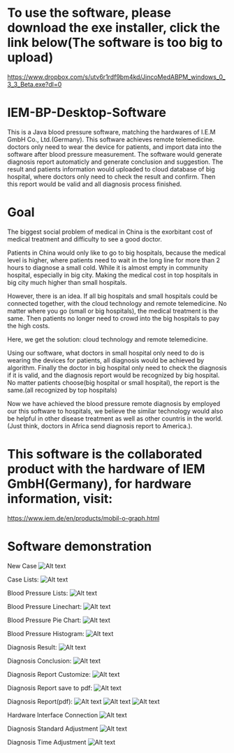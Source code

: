 # To use the software, please download the exe installer, click the link below(The software is too big to upload)
https://www.dropbox.com/s/utv6r1rdf9bm4kd/JincoMedABPM_windows_0_3_3_Beta.exe?dl=0

# IEM-BP-Desktop-Software
This is a Java blood pressure software, matching the hardwares of I.E.M GmbH Co., Ltd.(Germany). 
This software achieves remote telemedicine. doctors only need to wear the device for patients, and import data into the software after blood pressure measurement. The software would generate diagnosis report automaticly and generate conclusion and suggestion. The result and patients information would uploaded to cloud database of big hospital, where doctors only need to check the result and confirm. Then this report would be valid and all diagnosis process finished.


# Goal
The biggest social problem of medical in China is the exorbitant cost of medical treatment and difficulty to see a good doctor. 

Patients in China would only like to go to big hospitals, because the medical level is higher, where patients need to wait in the long line for more than 2 hours to diagnose a small cold. While it is almost empty in community hospital, especially in big city. Making the medical cost in top hospitals in big city much higher than small hospitals.

However, there is an idea. If all big hospitals and small hospitals could be connected together, with the cloud technology and remote telemedicine. No matter where you go (small or big hospitals), the medical treatment is the same. Then patients no longer need to crowd into the big hospitals to pay the high costs. 

Here, we get the solution: cloud technology and remote telemedicine.

Using our software, what doctors in small hospital only need to do is wearing the devices for patients, all diagnosis would be achieved by algorithm. Finally the doctor in big hospital only need to check the diagnosis if it is valid, and the diagnosis report would be recognized by big hospital. No matter patients choose(big hospital or small hospital), the report is the same.(all recognized by top hospitals)

Now we have achieved the blood pressure remote diagnosis by employed our this software to hospitals, we believe the similar technology would also be helpful in other disease treatment as well as other countris in the world.(Just think, doctors in Africa send diagnosis report to America.).

# This software is the collaborated product with the hardware of IEM GmbH(Germany), for hardware information, visit:
https://www.iem.de/en/products/mobil-o-graph.html

# Software demonstration
New Case
![Alt text](https://github.com/jinco-tech-team/IEM-BP-Desktop-Software/raw/master/pics/newcase.png)

Case Lists:
![Alt text](https://github.com/jinco-tech-team/IEM-BP-Desktop-Software/raw/master/pics/caselist.png)

Blood Pressure Lists:
![Alt text](https://github.com/jinco-tech-team/IEM-BP-Desktop-Software/raw/master/pics/bloodpressurelist.png)

Blood Pressure Linechart:
![Alt text](https://github.com/jinco-tech-team/IEM-BP-Desktop-Software/raw/master/pics/linechart.png)

Blood Pressure Pie Chart:
![Alt text](https://github.com/jinco-tech-team/IEM-BP-Desktop-Software/raw/master/pics/piechart.png)

Blood Pressure Histogram:
![Alt text](https://github.com/jinco-tech-team/IEM-BP-Desktop-Software/raw/master/pics/Histogram.png)

Diagnosis Result:
![Alt text](https://github.com/jinco-tech-team/IEM-BP-Desktop-Software/raw/master/pics/result.png)

Diagnosis Conclusion:
![Alt text](https://github.com/jinco-tech-team/IEM-BP-Desktop-Software/raw/master/pics/conclusion.png)

Diagnosis Report Customize:
![Alt text](https://github.com/jinco-tech-team/IEM-BP-Desktop-Software/raw/master/pics/customizeprint.png)

Diagnosis Report save to pdf:
![Alt text](https://github.com/jinco-tech-team/IEM-BP-Desktop-Software/raw/master/pics/customizeprintsavetopdf.png)

Diagnosis Report(pdf):
![Alt text](https://github.com/jinco-tech-team/IEM-BP-Desktop-Software/raw/master/pics/report1.png)
![Alt text](https://github.com/jinco-tech-team/IEM-BP-Desktop-Software/raw/master/pics/report2.png)
![Alt text](https://github.com/jinco-tech-team/IEM-BP-Desktop-Software/raw/master/pics/report3.png)

Hardware Interface Connection
![Alt text](https://github.com/jinco-tech-team/IEM-BP-Desktop-Software/raw/master/pics/interfaceconnection.png)

Diagnosis Standard Adjustment
![Alt text](https://github.com/jinco-tech-team/IEM-BP-Desktop-Software/raw/master/pics/pressurestandardadjustment.png)

Diagnosis Time Adjustment
![Alt text](https://github.com/jinco-tech-team/IEM-BP-Desktop-Software/raw/master/pics/timeadjustment.png)






